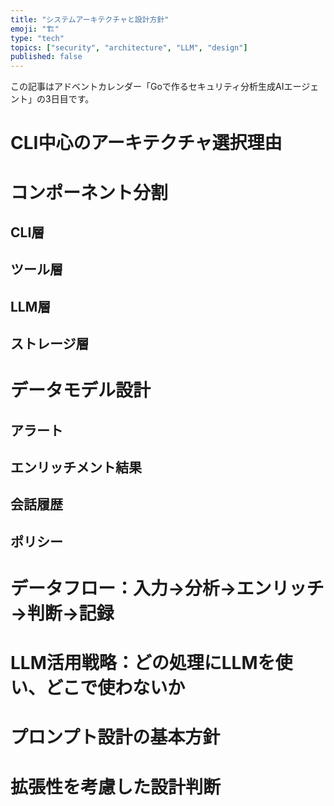 ```yaml
---
title: "システムアーキテクチャと設計方針"
emoji: "🏗️"
type: "tech"
topics: ["security", "architecture", "LLM", "design"]
published: false
---
```


この記事はアドベントカレンダー「Goで作るセキュリティ分析生成AIエージェント」の3日目です。

# CLI中心のアーキテクチャ選択理由

# コンポーネント分割

## CLI層

## ツール層

## LLM層

## ストレージ層

# データモデル設計

## アラート

## エンリッチメント結果

## 会話履歴

## ポリシー

# データフロー：入力→分析→エンリッチ→判断→記録

# LLM活用戦略：どの処理にLLMを使い、どこで使わないか

# プロンプト設計の基本方針

# 拡張性を考慮した設計判断
